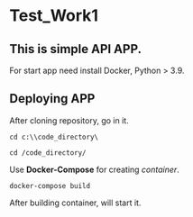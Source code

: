 # Test_Work1
## This is simple API APP.

For start app need install Docker, Python > 3.9.
## Deploying APP
After cloning repository, go in it.

`cd c:\\code_directory\`

`cd /code_directory/`

Use **Docker-Compose** for creating *container*.

`docker-compose build`

After building container, will start it.

